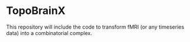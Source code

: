 # TopoBrainX
This repository will include the code to transform fMRI (or any timeseries data) into a combinatorial complex.
